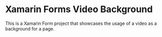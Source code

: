 # Xamarin Forms Video Background
This is a Xamarin Form project that showcases the usage of a video as a background for a page. 
